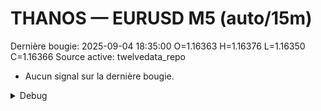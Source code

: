 # THANOS — EURUSD M5 (auto/15m)
Dernière bougie: 2025-09-04 18:35:00  O=1.16363  H=1.16376  L=1.16350  C=1.16366
Source active: twelvedata_repo

- Aucun signal sur la dernière bougie.

<details><summary>Debug</summary>

- TD_API_KEY manquant.

</details>